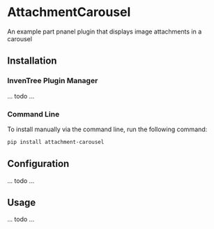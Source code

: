 # AttachmentCarousel

An example part pnanel plugin that displays image attachments in a carousel

## Installation

### InvenTree Plugin Manager

... todo ...

### Command Line 

To install manually via the command line, run the following command:

```bash
pip install attachment-carousel
```

## Configuration

... todo ...

## Usage

... todo ...
